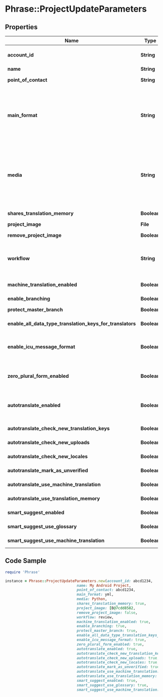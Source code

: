 # Phrase::ProjectUpdateParameters

## Properties

Name | Type | Description | Notes
------------ | ------------- | ------------- | -------------
**account_id** | **String** | Required if the requesting user is a member of multiple accounts. Account ID to specify the actual account the project should be created in. | [optional] 
**name** | **String** | (Optional) Name of the project | [optional] 
**point_of_contact** | **String** | (Optional) User ID of the point of contact for the project. Pass &#x60;null&#x60; to unset. | [optional] 
**main_format** | **String** | (Optional) Main file format specified by its API Extension name. Used for locale downloads if no format is specified. For API Extension names of available file formats see &lt;a href&#x3D;\&quot;https://support.phrase.com/hc/en-us/sections/6111343326364\&quot;&gt;Format Guide&lt;/a&gt; or our &lt;a href&#x3D;\&quot;#formats\&quot;&gt;Formats API Endpoint&lt;/a&gt;. | [optional] 
**media** | **String** | (Optional) Main technology stack used in the project. It affects for example the suggested placeholder style. Predefined values include: &#x60;Ruby&#x60;, &#x60;JavaScript&#x60;, &#x60;AngularJS&#x60;, &#x60;React&#x60;, &#x60;iOS&#x60;, &#x60;Android&#x60;, &#x60;Python&#x60;, &#x60;PHP&#x60;, &#x60;Java&#x60;, &#x60;Go&#x60;, &#x60;Windows Phone&#x60;, &#x60;Rails&#x60;, &#x60;Node.js&#x60;, &#x60;.NET&#x60;, &#x60;Django&#x60;, &#x60;Symfony&#x60;, &#x60;Yii Framework&#x60;, &#x60;Zend Framework&#x60;, &#x60;Apple App Store Description&#x60;, &#x60;Google Play Description&#x60;, but it can also take any other value. | [optional] 
**shares_translation_memory** | **Boolean** | (Optional) Indicates whether the project should share the account&#39;s translation memory | [optional] 
**project_image** | **File** | (Optional) Image to identify the project | [optional] 
**remove_project_image** | **Boolean** | (Optional) Indicates whether the project image should be deleted. | [optional] 
**workflow** | **String** | (Optional) Review Workflow. \&quot;simple\&quot; / \&quot;review\&quot;. &lt;a href&#x3D;\&quot;https://support.phrase.com/hc/en-us/articles/5784094755484\&quot;&gt;Read more&lt;/a&gt; | [optional] 
**machine_translation_enabled** | **Boolean** | (Optional) Enable machine translation support in the project. Required for Autopilot and Smart Suggest | [optional] 
**enable_branching** | **Boolean** | (Optional) Enable branching in the project | [optional] 
**protect_master_branch** | **Boolean** | (Optional) Protect the master branch in project where branching is enabled | [optional] 
**enable_all_data_type_translation_keys_for_translators** | **Boolean** | (Optional) Otherwise, translators are not allowed to edit translations other than strings | [optional] 
**enable_icu_message_format** | **Boolean** | (Optional) We can validate and highlight your ICU messages. &lt;a href&#x3D;\&quot;https://support.phrase.com/hc/en-us/articles/5822319545116\&quot;&gt;Read more&lt;/a&gt; | [optional] 
**zero_plural_form_enabled** | **Boolean** | (Optional) Displays the input fields for the &#39;ZERO&#39; plural form for every key as well although only some languages require the &#39;ZERO&#39; explicitly. | [optional] 
**autotranslate_enabled** | **Boolean** | (Optional) Autopilot, requires machine_translation_enabled. &lt;a href&#x3D;\&quot;https://support.phrase.com/hc/en-us/articles/5822187934364\&quot;&gt;Read more&lt;/a&gt; | [optional] 
**autotranslate_check_new_translation_keys** | **Boolean** | (Optional) Requires autotranslate_enabled to be true | [optional] 
**autotranslate_check_new_uploads** | **Boolean** | (Optional) Requires autotranslate_enabled to be true | [optional] 
**autotranslate_check_new_locales** | **Boolean** | (Optional) Requires autotranslate_enabled to be true | [optional] 
**autotranslate_mark_as_unverified** | **Boolean** | (Optional) Requires autotranslate_enabled to be true | [optional] 
**autotranslate_use_machine_translation** | **Boolean** | (Optional) Requires autotranslate_enabled to be true | [optional] 
**autotranslate_use_translation_memory** | **Boolean** | (Optional) Requires autotranslate_enabled to be true | [optional] 
**smart_suggest_enabled** | **Boolean** | (Optional) Smart Suggest, requires machine_translation_enabled | [optional] 
**smart_suggest_use_glossary** | **Boolean** | (Optional) Requires smart_suggest_enabled to be true | [optional] 
**smart_suggest_use_machine_translation** | **Boolean** | (Optional) Requires smart_suggest_enabled to be true | [optional] 

## Code Sample

```ruby
require 'Phrase'

instance = Phrase::ProjectUpdateParameters.new(account_id: abcd1234,
                                 name: My Android Project,
                                 point_of_contact: abcd1234,
                                 main_format: yml,
                                 media: Python,
                                 shares_translation_memory: true,
                                 project_image: [B@7cdd8582,
                                 remove_project_image: false,
                                 workflow: review,
                                 machine_translation_enabled: true,
                                 enable_branching: true,
                                 protect_master_branch: true,
                                 enable_all_data_type_translation_keys_for_translators: true,
                                 enable_icu_message_format: true,
                                 zero_plural_form_enabled: true,
                                 autotranslate_enabled: true,
                                 autotranslate_check_new_translation_keys: true,
                                 autotranslate_check_new_uploads: true,
                                 autotranslate_check_new_locales: true,
                                 autotranslate_mark_as_unverified: true,
                                 autotranslate_use_machine_translation: true,
                                 autotranslate_use_translation_memory: true,
                                 smart_suggest_enabled: true,
                                 smart_suggest_use_glossary: true,
                                 smart_suggest_use_machine_translation: true)
```



